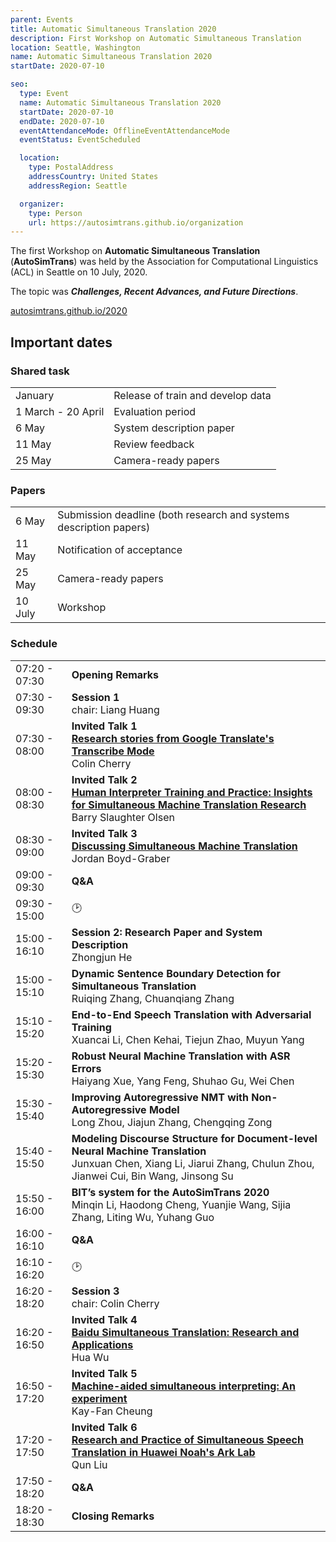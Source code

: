 ```yaml
---
parent: Events
title: Automatic Simultaneous Translation 2020
description: First Workshop on Automatic Simultaneous Translation
location: Seattle, Washington
name: Automatic Simultaneous Translation 2020
startDate: 2020-07-10

seo:
  type: Event
  name: Automatic Simultaneous Translation 2020
  startDate: 2020-07-10
  endDate: 2020-07-10
  eventAttendanceMode: OfflineEventAttendanceMode
  eventStatus: EventScheduled

  location:
    type: PostalAddress
    addressCountry: United States
    addressRegion: Seattle

  organizer:
    type: Person
    url: https://autosimtrans.github.io/organization
---
```


The first Workshop on **Automatic Simultaneous Translation** (**AutoSimTrans**) was held by the Association for Computational Linguistics (ACL) in Seattle on 10 July, 2020.  

The topic was ***Challenges, Recent Advances, and Future Directions***.

[autosimtrans.github.io/2020](https://autosimtrans.github.io/2020/#)

## Important dates

### Shared task

|     |     |
| --- | --- |
| January | Release of train and develop data |
| 1 March - 20 April | Evaluation period |
| 6 May | System description paper |
| 11 May | Review feedback |
| 25 May | Camera-ready papers |

### Papers

|     |     |
| --- | --- |
| 6 May | Submission deadline (both research and systems description papers) |
| 11 May | Notification of acceptance |
| 25 May | Camera-ready papers |
| 10 July | Workshop |


### Schedule

|     |     |
| --- | --- |
| 07:20 - 07:30 | **Opening Remarks** |
| 07:30 - 09:30 | **Session 1** <br>chair: Liang Huang |
| 07:30 - 08:00 | **Invited Talk 1** <br> [**Research stories from Google Translate's Transcribe Mode**](https://slideslive.com/38929915/research-stories-from-google-translates-transcribe-mode)<br>Colin Cherry |
| 08:00 - 08:30 |	**Invited Talk 2** <br>[**Human Interpreter Training and Practice: Insights for Simultaneous Machine Translation Research**](https://slideslive.com/38929912/human-interpreter-training-and-practice-insights-for-simultaneous-machine-translation-research) <br>Barry Slaughter Olsen |
| 08:30 - 09:00 | **Invited Talk 3** <br> [**Discussing Simultaneous Machine Translation**](https://slideslive.com/38929914/discussing-simultaneous-machine-translation)<br> Jordan Boyd-Graber |
| 09:00 - 09:30 | **Q&A** |
| 09:30 - 15:00 | 🕑 |
| 15:00 - 16:10 |	**Session 2: Research Paper and System Description** <br>Zhongjun He |
| 15:00 - 15:10 | **Dynamic Sentence Boundary Detection for Simultaneous Translation** <br>Ruiqing Zhang, Chuanqiang Zhang |
| 15:10 - 15:20 | **End-to-End Speech Translation with Adversarial Training** <br>Xuancai Li, Chen Kehai, Tiejun Zhao, Muyun Yang |
| 15:20 - 15:30 | **Robust Neural Machine Translation with ASR Errors** <br>Haiyang Xue, Yang Feng, Shuhao Gu, Wei Chen |
| 15:30 - 15:40 | **Improving Autoregressive NMT with Non-Autoregressive Model** <br>Long Zhou, Jiajun Zhang, Chengqing Zong |
| 15:40 - 15:50 | **Modeling Discourse Structure for Document-level Neural Machine Translation** <br>Junxuan Chen, Xiang Li, Jiarui Zhang, Chulun Zhou, Jianwei Cui, Bin Wang, Jinsong Su |
| 15:50 - 16:00 | **BIT’s system for the AutoSimTrans 2020** <br>Minqin Li, Haodong Cheng, Yuanjie Wang, Sijia Zhang, Liting Wu, Yuhang Guo |
| 16:00 - 16:10 | **Q&A** |
| 16:10 - 16:20 | 🕑 |
| 16:20 - 18:20 | **Session 3** <br>chair: Colin Cherry |
| 16:20 - 16:50 | **Invited Talk 4** <br> [**Baidu Simultaneous Translation: Research and Applications**](https://slideslive.com/38929911/baidu-simultaneous-translation-research-and-applications) <br>Hua Wu |
| 16:50 - 17:20 | **Invited Talk 5** <br> [**Machine-aided simultaneous interpreting: An experiment**](https://slideslive.com/38929916/machineaided-simultaneous-interpreting-an-experiment) <br>Kay-Fan Cheung |
| 17:20 - 17:50 | **Invited Talk 6** <br> [**Research and Practice of Simultaneous Speech Translation in Huawei Noah's Ark Lab**](https://slideslive.com/38929913/research-and-practice-of-simultaneous-speech-translation-in-huawei-noahs-ark-lab) <br>Qun Liu |
| 17:50 - 18:20 | **Q&A** |
| 18:20 - 18:30 | **Closing Remarks** |
